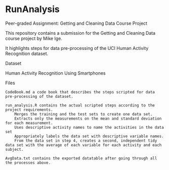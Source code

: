 # RunAnalysis

Peer-graded Assignment: Getting and Cleaning Data Course Project

This repository contains a submission for the Getting and Cleaning Data course project by Mike Ige. 

It highlights steps for data pre-processing of the UCI Human Activity Recognition dataset.

Dataset

Human Activity Recognition Using Smartphones

Files

    CodeBook.md a code book that describes the steps scripted for data pre-processing of the dataset.
	
    run_analysis.R contains the actual scripted steps according to the project requirements.
        Merges the training and the test sets to create one data set.
        Extracts only the measurements on the mean and standard deviation for each measurement.
        Uses descriptive activity names to name the activities in the data set
        Appropriately labels the data set with descriptive variable names.
        From the data set in step 4, creates a second, independent tidy data set with the average of each variable for each activity and each subject.

    AvgData.txt contains the exported datatable after going through all the processes above.

